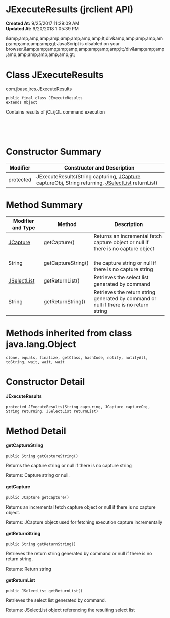 # JExecuteResults (jrclient API)

**Created At:** 9/25/2017 11:29:09 AM  
**Updated At:** 9/20/2018 1:05:39 PM  

<script type="text/javascript"><!--
    try {
        if (location.href.indexOf('is-external=true') == -1) {
            parent.document.title="JExecuteResults (jrclient   API)";
        }
    }
    catch(err) {
    }
//-->
var methods = {"i0":10,"i1":10,"i2":10,"i3":10};
var tabs = {65535:["t0","All Methods"],2:["t2","Instance Methods"],8:["t4","Concrete Methods"]};
var altColor = "altColor";
var rowColor = "rowColor";
var tableTab = "tableTab";
var activeTableTab = "activeTableTab";</script><noscript>&amp;amp;amp;amp;amp;amp;amp;amp;amp;amp;lt;div&amp;amp;amp;amp;amp;amp;amp;amp;amp;amp;gt;JavaScript is disabled on your browser.&amp;amp;amp;amp;amp;amp;amp;amp;amp;amp;lt;/div&amp;amp;amp;amp;amp;amp;amp;amp;amp;amp;gt;</noscript><!-- ========= START OF TOP NAVBAR ======= -->
<!--   -->

# Class JExecuteResults
com.jbase.jrcs.JExecuteResults

```
public final class JExecuteResults
extends Object
```

Contains results of jCL/jQL command execution
<dl><dt><br></dt><p><br></p></dl>
<!--   -->

# Constructor Summary


| Modifier<br> | Constructor and Description<br> |
| --- | --- |
| protected<br> | JExecuteResults(String capturing, [JCapture](com_jbase_jrcs_jcapture "class in com.jbase.jrcs") captureObj, String returning, [JSelectList](com_jbase_jrcs_jselectlist "class in com.jbase.jrcs") returnList)<br> |






# <!--   -->

# Method Summary


| Modifier and Type<br> |  Method<br> |  Description<br> |
| --- | --- | --- |
| [JCapture](com_jbase_jrcs_jcapture "class in com.jbase.jrcs")<br> | getCapture()<br> | Returns an incremental fetch capture object or null if there is no capture object<br> |
| String<br> | getCaptureString()<br> | <br>the capture string or null if there is no capture string<br> |
| [JSelectList](com_jbase_jrcs_jselectlist "class in com.jbase.jrcs")<br> | getReturnList()<br> | Retrieves the select list generated by command<br> |
| String<br> | getReturnString()<br> | Retrieves the return string generated by command or null if there is no return string<br> |






<!--   -->

# Methods inherited from class java.lang.Object
`clone, equals, finalize, getClass, hashCode, notify, notifyAll, toString, wait, wait, wait`

### 


<!--   -->

# Constructor Detail
<!--   -->
#### **JExecuteResults**

```
protected JExecuteResults(String capturing, JCapture captureObj, String returning, JSelectList returnList)
```





<!--   -->

# Method Detail
<!--   -->
#### **getCaptureString**

```
public String getCaptureString() 
```

Returns the capture string or null if there is no capture string

Returns: Capture string or null. **<!--   -->**

#### 


#### 


#### **getCapture**

```
public JCapture getCapture()
```

Returns an incremental fetch capture object or null if there is no capture object.

Returns: JCapture object used for fetching execution capture incrementally
<!--   -->

#### 


#### 


#### **getReturnString**

```
public String getReturnString() 
```

Retrieves the return string generated by command or null if there is no return string.

Returns: Return string
<!--   -->
#### 


#### 


#### **getReturnList**

```
public JSelectList getReturnList() 
```

Retrieves the select list generated by command.

Returns: JSelectList object referencing the resulting select list
<!-- ========= END OF CLASS DATA ========= --><!-- ======= START OF BOTTOM NAVBAR ====== -->
<!--   -->
